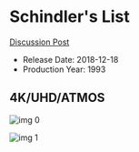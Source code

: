 # Schindler's List

[Discussion Post](https://www.avsforum.com/threads/bass-eq-for-filtered-movies.2995212/post-57283132)

* Release Date: 2018-12-18
* Production Year: 1993

## 4K/UHD/ATMOS

![img 0](https://i.imgur.com/cuTsdZq.jpg)

![img 1](https://i.imgur.com/0soOZ5i.png)

